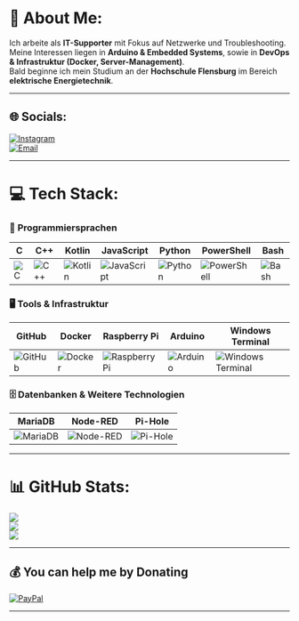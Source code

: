 # 💫 About Me:
Ich arbeite als **IT-Supporter** mit Fokus auf Netzwerke und Troubleshooting.  
Meine Interessen liegen in **Arduino & Embedded Systems**, sowie in **DevOps & Infrastruktur (Docker, Server-Management)**.  
Bald beginne ich mein Studium an der **Hochschule Flensburg** im Bereich **elektrische Energietechnik**.  

---

## 🌐 Socials:
[![Instagram](https://img.shields.io/badge/Instagram-%23E4405F.svg?logo=Instagram&logoColor=white)](https://instagram.com/mr_ri4i)  
[![Email](https://img.shields.io/badge/Email-D14836?logo=gmail&logoColor=white)](mailto:ricardszuikovs@gmail.com)  

---

# 💻 Tech Stack:

### 🚀 **Programmiersprachen**
| C | C++ | Kotlin | JavaScript | Python | PowerShell | Bash |
|---|---|---|---|---|---|---|
![C](https://img.shields.io/badge/c-%2300599C.svg?style=for-the-badge&logo=c&logoColor=white) | ![C++](https://img.shields.io/badge/c++-%2300599C.svg?style=for-the-badge&logo=c%2B%2B&logoColor=white) | ![Kotlin](https://img.shields.io/badge/kotlin-%237F52FF.svg?style=for-the-badge&logo=kotlin&logoColor=white) | ![JavaScript](https://img.shields.io/badge/javascript-%23323330.svg?style=for-the-badge&logo=javascript&logoColor=%23F7DF1E) | ![Python](https://img.shields.io/badge/python-3670A0?style=for-the-badge&logo=python&logoColor=ffdd54) | ![PowerShell](https://img.shields.io/badge/PowerShell-%235391FE.svg?style=for-the-badge&logo=powershell&logoColor=white) | ![Bash](https://img.shields.io/badge/bash_script-%23121011.svg?style=for-the-badge&logo=gnu-bash&logoColor=white) |

### 🖥️ **Tools & Infrastruktur**
| GitHub | Docker | Raspberry Pi | Arduino | Windows Terminal |
|---|---|---|---|---|
![GitHub](https://img.shields.io/badge/github-%23121011.svg?style=for-the-badge&logo=github&logoColor=white) | ![Docker](https://img.shields.io/badge/docker-%230db7ed.svg?style=for-the-badge&logo=docker&logoColor=white) | ![Raspberry Pi](https://img.shields.io/badge/-Raspberry_Pi-C51A4A?style=for-the-badge&logo=Raspberry-Pi) | ![Arduino](https://img.shields.io/badge/-Arduino-00979D?style=for-the-badge&logo=Arduino&logoColor=white) | ![Windows Terminal](https://img.shields.io/badge/Windows%20Terminal-%234D4D4D.svg?style=for-the-badge&logo=windows-terminal&logoColor=white) |

### 🗄️ **Datenbanken & Weitere Technologien**
| MariaDB | Node-RED | Pi-Hole |
|---|---|---|
![MariaDB](https://img.shields.io/badge/MariaDB-003545?style=for-the-badge&logo=mariadb&logoColor=white) | ![Node-RED](https://img.shields.io/badge/Node--RED-%238F0000.svg?style=for-the-badge&logo=node-red&logoColor=white) | ![Pi-Hole](https://img.shields.io/badge/pihole-%2396060C.svg?style=for-the-badge&logo=pi-hole&logoColor=white) |

---

# 📊 GitHub Stats:
![](https://github-readme-stats.vercel.app/api?username=Ri4ards2006&theme=dark&hide_border=false&include_all_commits=true&count_private=true)<br/>
![](https://github-readme-streak-stats.herokuapp.com/?user=Ri4ards2006&theme=dark&hide_border=false)<br/>
![](https://github-readme-stats.vercel.app/api/top-langs/?username=Ri4ards2006&theme=dark&hide_border=false&include_all_commits=true&count_private=true&layout=compact)

---

## 💰 You can help me by Donating
[![PayPal](https://img.shields.io/badge/PayPal-00457C?style=for-the-badge&logo=paypal&logoColor=white)](https://paypal.me/@richardzuikov)  

---
